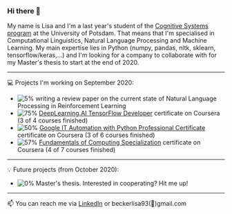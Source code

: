 ### Hi there 👋
My name is Lisa and I'm a last year's student of the [Cognitive Systems program](https://www.ling.uni-potsdam.de/cogsys/ "Link to the University of Potsdam") at the University of Potsdam. That means that I'm specialised in Computational Linguistics, Natural Language Processing and Machine Learning. My main expertise lies in Python (numpy, pandas, nltk, sklearn, tensorflow/keras,...) and I'm looking for a company to collaborate with for my Master's thesis to start at the end of 2020.

__________________________________________________________________________________________________________________________________________________________________

:computer: Projects I'm working on September 2020: 
- ![5%](https://progress-bar.dev/5) writing a review paper on the current state of Natural Language Processing in Reinforcement Learning 
- ![75%](https://progress-bar.dev/75) [DeepLearning.AI TensorFlow Developer](https://www.coursera.org/professional-certificates/tensorflow-in-practice "Link to Coursera's Course")
 certificate on Coursera (3 of 4 courses finished)
 - ![50%](https://progress-bar.dev/50) [Google IT Automation with Python Professional Certificate](https://www.coursera.org/professional-certificates/google-it-automation#courses "Link to Coursera's Course")
 certificate on Coursera (3 of 6 courses finished)
 - ![57%](https://progress-bar.dev/57) [Fundamentals of Computing Specialization](https://www.coursera.org/specializations/computer-fundamentals#courses "Link to Coursera's Course")
 certificate on Coursera (4 of 7 courses finished)
 
 __________________________________________________________________________________________________________________________________________________________________

 
 :bulb: Future projects (from October 2020):
 - ![0%](https://progress-bar.dev/0) Master's thesis. Interested in cooperating? Hit me up!
 
 __________________________________________________________________________________________________________________________________________________________________


:mailbox: You can reach me via [LinkedIn](https://www.linkedin.com/in/becker-lisa/) or beckerlisa93(:email:)gmail.com
